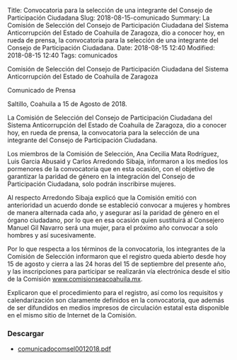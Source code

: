 Title: Convocatoria para la selección de una integrante del Consejo de Participación Ciudadana
Slug: 2018-08-15-comunicado
Summary: La Comisión de Selección del Consejo de Participación Ciudadana del Sistema Anticorrupción del Estado de Coahuila de Zaragoza, dio a conocer hoy, en rueda de prensa, la convocatoria para la selección de una integrante del Consejo de Participación Ciudadana.
Date: 2018-08-15 12:40
Modified: 2018-08-15 12:40
Tags: comunicados


Comisión de Selección del Consejo de Participación Ciudadana del Sistema Anticorrupción del Estado de Coahuila de Zaragoza

Comunicado de Prensa

Saltillo, Coahuila a 15 de Agosto de 2018.

La Comisión de Selección del Consejo de Participación Ciudadana del Sistema Anticorrupción del Estado de Coahuila de Zaragoza, dio a conocer hoy, en rueda de prensa, la convocatoria para la selección de una integrante del Consejo de Participación Ciudadana.

Los miembros de la Comisión de Selección, Ana Cecilia Mata Rodríguez, Luis Garcia Abusaid y Carlos Arredondo Sibaja, informaron a los medios los pormenores de la convocatoria que en esta ocasión, con el objetivo de garantizar la paridad de género en la integración del Consejo de Participación Ciudadana, solo podrán inscribirse mujeres.

Al respecto Arredondo Sibaja explicó que la Comisión emitió con anterioridad un acuerdo donde se estableció convocar a mujeres y hombres de manera alternada cada año, y asegurar así la paridad de género en el órgano ciudadano, por lo que en esa ocasión quien sustituirá al Consejero Manuel Gil Navarro será una mujer, para el próximo año convocar a solo hombres y así sucesivamente.

Por lo que respecta a los términos de la convocatoria, los integrantes de la Comisión de Selección informaron que el registro queda abierto desde hoy 15 de agosto y cierra a las 24 horas del 15 de septiembre del presente año, y las inscripciones para participar se realizarán vía electrónica desde el sitio de la Comisión www.comisionseacoahuila.mx.

Explicaron que el procedimiento para el registro, así como los requisitos y calendarización son claramente definidos en la convocatoria, que además de ser difundidos en medios impresos de circulación estatal esta disponible en el mismo sitio de Internet de la Comisión.

### Descargar

* [comunicadocomsel0012018.pdf](comunicadocomsel0012018.pdf)

